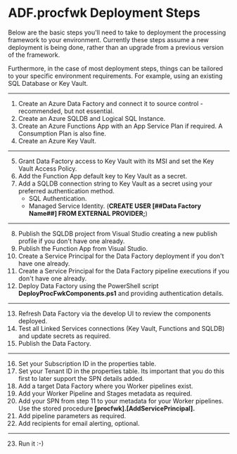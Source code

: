 # ADF.procfwk Deployment Steps

Below are the basic steps you'll need to take to deployment the processing framework to your environment. Currently these steps assume a new deployment is being done, rather than an upgrade from a previous version of the framework.

Furthermore, in the case of most deployment steps, things can be tailored to your specific environment requirements. For example, using an existing SQL Database or Key Vault.

--------------------------------------------------------------------------------------------
1. Create an Azure Data Factory and connect it to source control - recommended, but not essential.
2. Create an Azure SQLDB and Logical SQL Instance.
3. Create an Azure Functions App with an App Service Plan if required. A Consumption Plan is also fine.
4. Create an Azure Key Vault.
--------------------------------------------------------------------------------------------
5. Grant Data Factory access to Key Vault with its MSI and set the Key Vault Access Policy.
6. Add the Function App default key to Key Vault as a secret.
7. Add a SQLDB connection string to Key Vault as a secret using your preferred authentication method.
   - SQL Authentication.
   - Managed Service Identity. (**CREATE USER [##Data Factory Name##] FROM EXTERNAL PROVIDER;**)
--------------------------------------------------------------------------------------------
8. Publish the SQLDB project from Visual Studio creating a new publish profile if you don't have one already.
9. Publish the Function App from Visual Studio.
10. Create a Service Principal for the Data Factory deployment if you don't have one already.
11. Create a Service Principal for the Data Factory pipeline executions if you don't have one already.
12. Deploy Data Factory using the PowerShell script **DeployProcFwkComponents.ps1** and providing authentication details.
--------------------------------------------------------------------------------------------
13. Refresh Data Factory via the develop UI to review the components deployed.
14. Test all Linked Services connections (Key Vault, Functions and SQLDB) and update secrets as required.
15. Publish the Data Factory.
--------------------------------------------------------------------------------------------
16. Set your Subscription ID in the properties table.
17. Set your Tenant ID in the properties table. Its important that you do this first to later support the SPN details added.
18. Add a target Data Factory where you Worker pipelines exist.
19. Add your Worker Pipeline and Stages metadata as required.
20. Add your SPN from step 11 to your metadata for your Worker pipelines. Use the stored procedure **[procfwk].[AddServicePrincipal].**
21. Add pipeline parameters as required.
22. Add recipients for email alerting, optional.
--------------------------------------------------------------------------------------------
23. Run it :-)